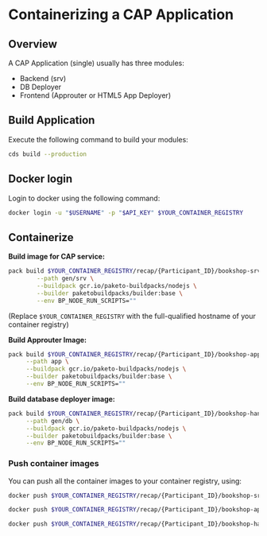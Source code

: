 # Containerizing a CAP Application

## Overview

A CAP Application (single) usually has three modules:
- Backend (srv)
- DB Deployer
- Frontend (Approuter or HTML5 App Deployer)

## Build Application

Execute the following command to build your modules:

```bash
cds build --production
```

## Docker login

Login to docker using the following command:

```bash
docker login -u "$USERNAME" -p "$API_KEY" $YOUR_CONTAINER_REGISTRY
```

## Containerize

**Build image for CAP service:**

```bash
pack build $YOUR_CONTAINER_REGISTRY/recap/{Participant_ID}/bookshop-srv \
        --path gen/srv \
        --buildpack gcr.io/paketo-buildpacks/nodejs \
        --builder paketobuildpacks/builder:base \
        --env BP_NODE_RUN_SCRIPTS=""
```


(Replace `$YOUR_CONTAINER_REGISTRY` with the full-qualified hostname of your container registry)

**Build Approuter Image:**

```bash
pack build $YOUR_CONTAINER_REGISTRY/recap/{Participant_ID}/bookshop-approuter \
     --path app \
     --buildpack gcr.io/paketo-buildpacks/nodejs \
     --builder paketobuildpacks/builder:base \
     --env BP_NODE_RUN_SCRIPTS=""
```

**Build database deployer image:**

```bash
pack build $YOUR_CONTAINER_REGISTRY/recap/{Participant_ID}/bookshop-hana-deployer \
     --path gen/db \
     --buildpack gcr.io/paketo-buildpacks/nodejs \
     --builder paketobuildpacks/builder:base \
     --env BP_NODE_RUN_SCRIPTS=""
```

### Push container images

You can push all the container images to your container registry, using:

```bash
docker push $YOUR_CONTAINER_REGISTRY/recap/{Participant_ID}/bookshop-srv

docker push $YOUR_CONTAINER_REGISTRY/recap/{Participant_ID}/bookshop-approuter

docker push $YOUR_CONTAINER_REGISTRY/recap/{Participant_ID}/bookshop-hana-deployer
```